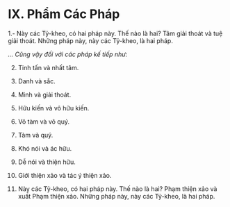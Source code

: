 # IX. Phẩm Các Pháp

1.- Này các Tỷ-kheo, có hai pháp này. Thế nào là hai? Tâm giải thoát và tuệ giải thoát. Những pháp này,
này các Tỷ-kheo, là hai pháp.

_... Cũng vậy đối với các pháp kế tiếp như:_

2. Tinh tấn và nhất tâm.

3. Danh và sắc.

4. Minh và giải thoát.

5. Hữu kiến và vô hữu kiến.

6. Vô tàm và vô quý.

7. Tàm và quý.
8. Khó nói và ác hữu.

9. Dễ nói và thiện hữu.

10. Giới thiện xảo và tác ý thiện xảo.

11. Này các Tỷ-kheo, có hai pháp này. Thế nào là hai? Phạm thiện xảo và xuất Phạm thiện xảo. Những
pháp này, này các Tỷ-kheo, là hai pháp.

